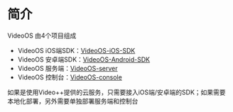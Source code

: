 # 简介
VideoOS 由4个项目组成

* VideoOS iOS端SDK：[VideoOS-iOS-SDK](#) 
* VideoOS 安卓端SDK：[VideoOS-Android-SDK](#) 
* VideoOS 服务端：[VideoOS-server](#) 
* VideoOS 控制台：[VideoOS-console](#) 

如果是使用Video++提供的云服务，只需要接入iOS端/安卓端的SDK；如果需要本地化部署，另外需要单独部署服务端和控制台

